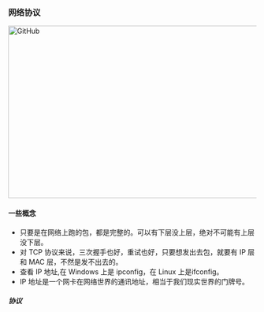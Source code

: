 ### 网络协议
<img src="https://raw.githubusercontent.com/LuckyWinty/blog/e96371b63cab3b5cff9c66b273a0bcc36e7bb425/images/network_img.jpg" alt="GitHub" title="GitHub,Social Coding" width="600" height="350" />

#### 一些概念
+ 只要是在网络上跑的包，都是完整的。可以有下层没上层，绝对不可能有上层没下层。
+ 对 TCP 协议来说，三次握手也好，重试也好，只要想发出去包，就要有 IP 层和 MAC 层，不然是发不出去的。
+ 查看 IP 地址,在 Windows 上是 ipconfig，在 Linux 上是ifconfig。
+ IP 地址是一个网卡在网络世界的通讯地址，相当于我们现实世界的门牌号。


##### 协议